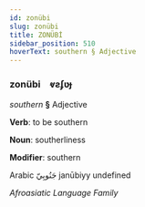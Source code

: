 ```yaml
---
id: zonübi
slug: zonübi
title: ZONÜBİ
sidebar_position: 510
hoverText: southern § Adjective
---
```


### zonübi&emsp;<span kind="abugida">ⱴƨʄʋɟ</span>

*southern* **§** Adjective

**Verb**: to be southern

**Noun**: southerliness

**Modifier**: southern

Arabic جَنُوبِيّ janūbiyy undefined

*Afroasiatic Language Family*